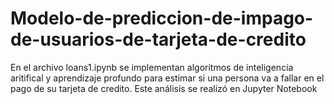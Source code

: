 # Modelo-de-prediccion-de-impago-de-usuarios-de-tarjeta-de-credito
En el archivo loans1.ipynb se implementan algoritmos de inteligencia aritifical y aprendizaje profundo para estimar si una persona va a fallar en el pago de su tarjeta de credito. Este análisis se realizó en Jupyter Notebook
